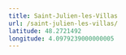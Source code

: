 ```yaml
---
title: Saint-Julien-les-Villas
url: /saint-julien-les-villas/
latitude: 48.2721492
longitude: 4.0979239000000005
---
```

